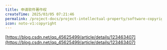 ```yaml
---
title: 申请软件著作权
createTime: 2025/03/05 07:21:46
permalink: /project-docs/project-intellectual-property/software-copyright/
icon: noto-v1:copyright
---
```


[https://blog.csdn.net/qq_45625499/article/details/123463407](https://blog.csdn.net/qq_45625499/article/details/123463407)

[//]: # (chy待测试并完善)